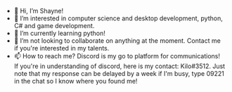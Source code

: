 - 👋 Hi, I’m Shayne!
- 👀 I’m interested in computer science and desktop development, python, C# and game development.
- 🌱 I’m currently learning python!
- 💞️ I’m not looking to collaborate on anything at the moment. Contact me if you're interested in my talents.
- 📫 How to reach me? Discord is my go to platform for communications! If you're in understanding of discord, here is my contact: Kilo#3512. 
Just note that my response can be delayed by a week if I'm busy, type 09221 in the chat so I know where you found me!

<!---
KiloDev/KiloDev is a ✨ special ✨ repository because its `README.md` (this file) appears on your GitHub profile.
You can click the Preview link to take a look at your changes.
--->
